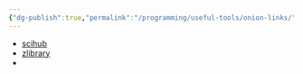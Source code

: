 ```yaml
---
{"dg-publish":true,"permalink":"/programming/useful-tools/onion-links/"}
---
```


- [scihub]([http://scihub22266oqcxt.onion/](http://scihub22266oqcxt.onion/))
- [zlibrary](loginzlib​2vrak5zzpcocc3ouizykn6k5qecgj2tzlnab5wcbqhembyd.onion)
- 
